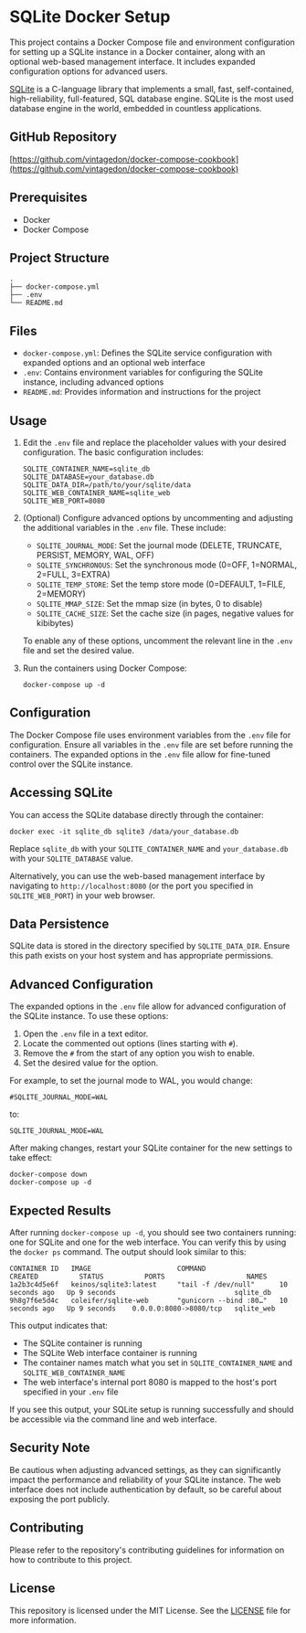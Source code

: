 # SQLite Docker Setup

This project contains a Docker Compose file and environment configuration for setting up a SQLite instance in a Docker container, along with an optional web-based management interface. It includes expanded configuration options for advanced users.

[SQLite](https://www.sqlite.org/) is a C-language library that implements a small, fast, self-contained, high-reliability, full-featured, SQL database engine. SQLite is the most used database engine in the world, embedded in countless applications.

## GitHub Repository
[https://github.com/vintagedon/docker-compose-cookbook](https://github.com/vintagedon/docker-compose-cookbook)

## Prerequisites
- Docker
- Docker Compose

## Project Structure
```
.
├── docker-compose.yml
├── .env
└── README.md
```

## Files
- `docker-compose.yml`: Defines the SQLite service configuration with expanded options and an optional web interface
- `.env`: Contains environment variables for configuring the SQLite instance, including advanced options
- `README.md`: Provides information and instructions for the project

## Usage

1. Edit the `.env` file and replace the placeholder values with your desired configuration. The basic configuration includes:

   ```
   SQLITE_CONTAINER_NAME=sqlite_db
   SQLITE_DATABASE=your_database.db
   SQLITE_DATA_DIR=/path/to/your/sqlite/data
   SQLITE_WEB_CONTAINER_NAME=sqlite_web
   SQLITE_WEB_PORT=8080
   ```

2. (Optional) Configure advanced options by uncommenting and adjusting the additional variables in the `.env` file. These include:

   - `SQLITE_JOURNAL_MODE`: Set the journal mode (DELETE, TRUNCATE, PERSIST, MEMORY, WAL, OFF)
   - `SQLITE_SYNCHRONOUS`: Set the synchronous mode (0=OFF, 1=NORMAL, 2=FULL, 3=EXTRA)
   - `SQLITE_TEMP_STORE`: Set the temp store mode (0=DEFAULT, 1=FILE, 2=MEMORY)
   - `SQLITE_MMAP_SIZE`: Set the mmap size (in bytes, 0 to disable)
   - `SQLITE_CACHE_SIZE`: Set the cache size (in pages, negative values for kibibytes)

   To enable any of these options, uncomment the relevant line in the `.env` file and set the desired value.

3. Run the containers using Docker Compose:
   ```
   docker-compose up -d
   ```

## Configuration
The Docker Compose file uses environment variables from the `.env` file for configuration. Ensure all variables in the `.env` file are set before running the containers. The expanded options in the `.env` file allow for fine-tuned control over the SQLite instance.

## Accessing SQLite
You can access the SQLite database directly through the container:

```
docker exec -it sqlite_db sqlite3 /data/your_database.db
```

Replace `sqlite_db` with your `SQLITE_CONTAINER_NAME` and `your_database.db` with your `SQLITE_DATABASE` value.

Alternatively, you can use the web-based management interface by navigating to `http://localhost:8080` (or the port you specified in `SQLITE_WEB_PORT`) in your web browser.

## Data Persistence
SQLite data is stored in the directory specified by `SQLITE_DATA_DIR`. Ensure this path exists on your host system and has appropriate permissions.

## Advanced Configuration
The expanded options in the `.env` file allow for advanced configuration of the SQLite instance. To use these options:

1. Open the `.env` file in a text editor.
2. Locate the commented out options (lines starting with `#`).
3. Remove the `#` from the start of any option you wish to enable.
4. Set the desired value for the option.

For example, to set the journal mode to WAL, you would change:

```
#SQLITE_JOURNAL_MODE=WAL
```

to:

```
SQLITE_JOURNAL_MODE=WAL
```

After making changes, restart your SQLite container for the new settings to take effect:

```
docker-compose down
docker-compose up -d
```

## Expected Results
After running `docker-compose up -d`, you should see two containers running: one for SQLite and one for the web interface. You can verify this by using the `docker ps` command. The output should look similar to this:

```
CONTAINER ID   IMAGE                     COMMAND                  CREATED          STATUS          PORTS                    NAMES
1a2b3c4d5e6f   keinos/sqlite3:latest     "tail -f /dev/null"      10 seconds ago   Up 9 seconds                             sqlite_db
9h8g7f6e5d4c   coleifer/sqlite-web       "gunicorn --bind :80…"   10 seconds ago   Up 9 seconds    0.0.0.0:8080->8080/tcp   sqlite_web
```

This output indicates that:
- The SQLite container is running
- The SQLite Web interface container is running
- The container names match what you set in `SQLITE_CONTAINER_NAME` and `SQLITE_WEB_CONTAINER_NAME`
- The web interface's internal port 8080 is mapped to the host's port specified in your `.env` file

If you see this output, your SQLite setup is running successfully and should be accessible via the command line and web interface.

## Security Note
Be cautious when adjusting advanced settings, as they can significantly impact the performance and reliability of your SQLite instance. The web interface does not include authentication by default, so be careful about exposing the port publicly.

## Contributing
Please refer to the repository's contributing guidelines for information on how to contribute to this project.

## License
This repository is licensed under the MIT License. See the [LICENSE](LICENSE) file for more information.
